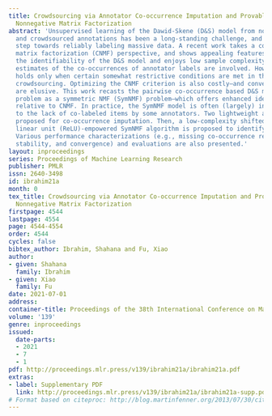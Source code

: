 ```yaml
---
title: Crowdsourcing via Annotator Co-occurrence Imputation and Provable Symmetric
  Nonnegative Matrix Factorization
abstract: 'Unsupervised learning of the Dawid-Skene (D&S) model from noisy, incomplete
  and crowdsourced annotations has been a long-standing challenge, and is a critical
  step towards reliably labeling massive data. A recent work takes a coupled nonnegative
  matrix factorization (CNMF) perspective, and shows appealing features: It ensures
  the identifiability of the D&S model and enjoys low sample complexity, as only the
  estimates of the co-occurrences of annotator labels are involved. However, the identifiability
  holds only when certain somewhat restrictive conditions are met in the context of
  crowdsourcing. Optimizing the CNMF criterion is also costly—and convergence assurances
  are elusive. This work recasts the pairwise co-occurrence based D&S model learning
  problem as a symmetric NMF (SymNMF) problem—which offers enhanced identifiability
  relative to CNMF. In practice, the SymNMF model is often (largely) incomplete, due
  to the lack of co-labeled items by some annotators. Two lightweight algorithms are
  proposed for co-occurrence imputation. Then, a low-complexity shifted rectified
  linear unit (ReLU)-empowered SymNMF algorithm is proposed to identify the D&S model.
  Various performance characterizations (e.g., missing co-occurrence recoverability,
  stability, and convergence) and evaluations are also presented.'
layout: inproceedings
series: Proceedings of Machine Learning Research
publisher: PMLR
issn: 2640-3498
id: ibrahim21a
month: 0
tex_title: Crowdsourcing via Annotator Co-occurrence Imputation and Provable Symmetric
  Nonnegative Matrix Factorization
firstpage: 4544
lastpage: 4554
page: 4544-4554
order: 4544
cycles: false
bibtex_author: Ibrahim, Shahana and Fu, Xiao
author:
- given: Shahana
  family: Ibrahim
- given: Xiao
  family: Fu
date: 2021-07-01
address:
container-title: Proceedings of the 38th International Conference on Machine Learning
volume: '139'
genre: inproceedings
issued:
  date-parts:
  - 2021
  - 7
  - 1
pdf: http://proceedings.mlr.press/v139/ibrahim21a/ibrahim21a.pdf
extras:
- label: Supplementary PDF
  link: http://proceedings.mlr.press/v139/ibrahim21a/ibrahim21a-supp.pdf
# Format based on citeproc: http://blog.martinfenner.org/2013/07/30/citeproc-yaml-for-bibliographies/
---
```

